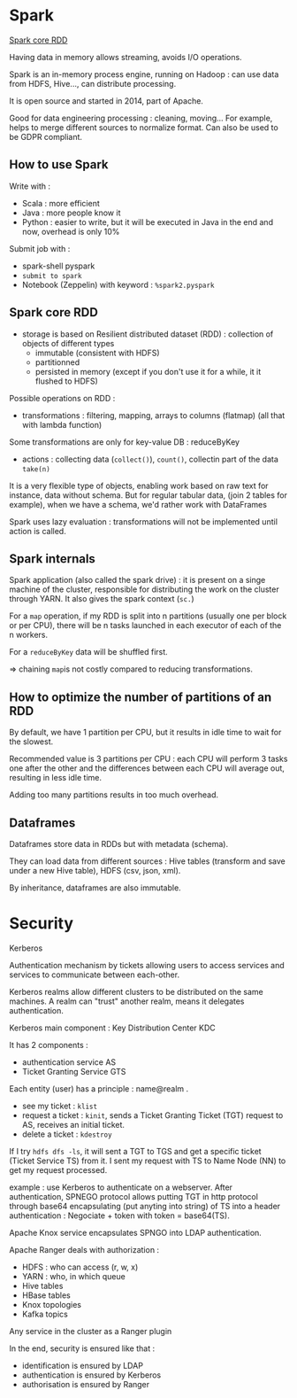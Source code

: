# Spark

[Spark core RDD](travel)

Having data in memory allows streaming, avoids I/O operations.

Spark is an in-memory process engine, running on Hadoop : can use data from HDFS, Hive..., can distribute processing.

It is open source and started in 2014, part of Apache.

Good for data engineering processing : cleaning, moving... For example, helps to merge different sources to normalize format.
Can also be used to be GDPR compliant.

## How to use Spark
Write with :
- Scala : more efficient
- Java : more people know it
- Python : easier to write, but it will be executed in Java in the end and now, overhead is only 10%

Submit job with :
- spark-shell pyspark
- `submit to spark`
- Notebook (Zeppelin) with keyword : `%spark2.pyspark`

## Spark core RDD
- storage is based on Resilient distributed dataset (RDD) : collection of objects of different types
  - immutable (consistent with HDFS)
  - partitionned
  - persisted in memory (except if you don't use it for a while, it it flushed to HDFS)

Possible operations on RDD :
  - transformations : filtering, mapping, arrays to columns (flatmap) (all that with lambda function)
  
  Some transformations are only for key-value DB : reduceByKey
  
  - actions : collecting data (`collect()`), `count()`, collectin part of the data `take(n)`

It is a very flexible type of objects, enabling work based on raw text for instance, data without schema. But for regular tabular data, (join 2 tables for example), when we have a schema, we'd rather work with DataFrames

Spark uses lazy evaluation : transformations will not be implemented until action is called.

## Spark internals

Spark application (also called the spark drive) : it is present on a singe machine of the cluster, responsible for distributing the work on the cluster through YARN. It also gives the spark context (`sc.`)

For a `map` operation, if my RDD is split into n partitions (usually one per block or per CPU), there will be n tasks launched in each executor of each of the n workers.

For a `reduceByKey` data will be shuffled first.

=> chaining `map`is not costly compared to reducing transformations.

## How to optimize the number of partitions of an RDD

By default, we have 1 partition per CPU, but it results in idle time to wait for the slowest.

Recommended value is 3 partitions per CPU : each CPU will perform 3 tasks one after the other and the differences between each CPU will average out, resulting in less idle time.

Adding too many partitions results in too much overhead.

## Dataframes

Dataframes store data in RDDs but with metadata (schema).

They can load data from different sources : Hive tables (transform and save under a new Hive table), HDFS (csv, json, xml).

By inheritance, dataframes are also immutable.

# Security

Kerberos

Authentication mechanism by tickets allowing users to access services and services to communicate between each-other.

Kerberos realms allow different clusters to be distributed on the same machines. A realm can "trust" another realm, means it delegates authentication.

Kerberos main component : Key Distribution Center KDC

It has 2 components :
- authentication service AS
- Ticket Granting Service GTS

Each entity (user) has a principle : name@realm .

- see my ticket : `klist`
- request a ticket : `kinit`, sends a Ticket Granting Ticket (TGT) request to AS, receives an initial ticket.
- delete a ticket : `kdestroy`

If I try `hdfs dfs -ls`, it will sent a TGT to TGS and get a specific ticket (Ticket Service TS) from it. I sent my request with TS to Name Node (NN) to get my request processed.

example : use Kerberos to authenticate on a webserver. After authentication, SPNEGO protocol allows putting TGT in http protocol through base64 encapsulating (put anyting into string) of TS into a header authentication : Negociate + token with token = base64(TS).

Apache Knox service encapsulates SPNGO into LDAP authentication.

Apache Ranger deals with authorization :
- HDFS : who can access (r, w, x)
- YARN : who, in which queue
- Hive tables
- HBase tables
- Knox topologies
- Kafka topics

Any service in the cluster as a Ranger plugin

In the end, security is ensured like that :
- identification is ensured by LDAP
- authentication is ensured by Kerberos
- authorisation is ensured by Ranger
